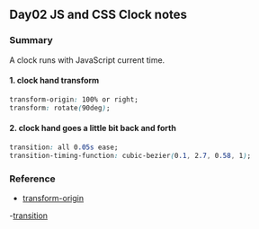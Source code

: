 ## Day02 JS and CSS Clock notes

### Summary
A clock runs with JavaScript current time.

#### 1. clock hand transform

```css
transform-origin: 100% or right;
transform: rotate(90deg);
```

#### 2. clock hand goes a little bit back and forth

```css
transition: all 0.05s ease;
transition-timing-function: cubic-bezier(0.1, 2.7, 0.58, 1);
```

### Reference

- [transform-origin](https://css-tricks.com/almanac/properties/t/transform-origin/)

-[transition](https://css-tricks.com/almanac/properties/t/transition/)

